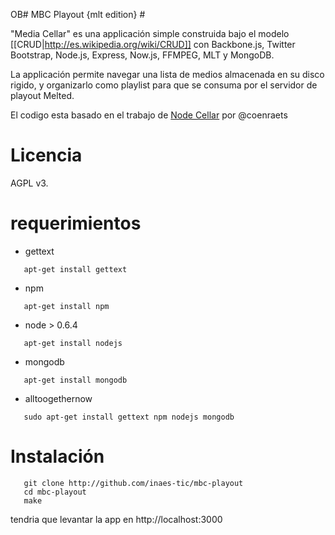 OB# MBC Playout {mlt edition} #

"Media Cellar" es una applicación simple construida bajo el modelo
[[CRUD|http://es.wikipedia.org/wiki/CRUD]] con Backbone.js, Twitter
Bootstrap, Node.js, Express, Now.js, FFMPEG, MLT y MongoDB.

La applicación permite navegar una lista de medios almacenada en su disco
rigido, y organizarlo como playlist para que se consuma por el servidor de
playout Melted.

El codigo esta basado en el trabajo de [Node Cellar](http://nodecellar.coenraets.org) por @coenraets

# Licencia #

AGPL v3.

# requerimientos #

+ gettext

```shell
   apt-get install gettext 
```

+ npm

```shell
   apt-get install npm  
```
+ node > 0.6.4

```shell
   apt-get install nodejs
```

+ mongodb

```shell
   apt-get install mongodb
```

+ alltoogethernow

```shell
   sudo apt-get install gettext npm nodejs mongodb
```

# Instalación #

```shell
   git clone http://github.com/inaes-tic/mbc-playout
   cd mbc-playout
   make
```
tendria que levantar la app en http://localhost:3000
